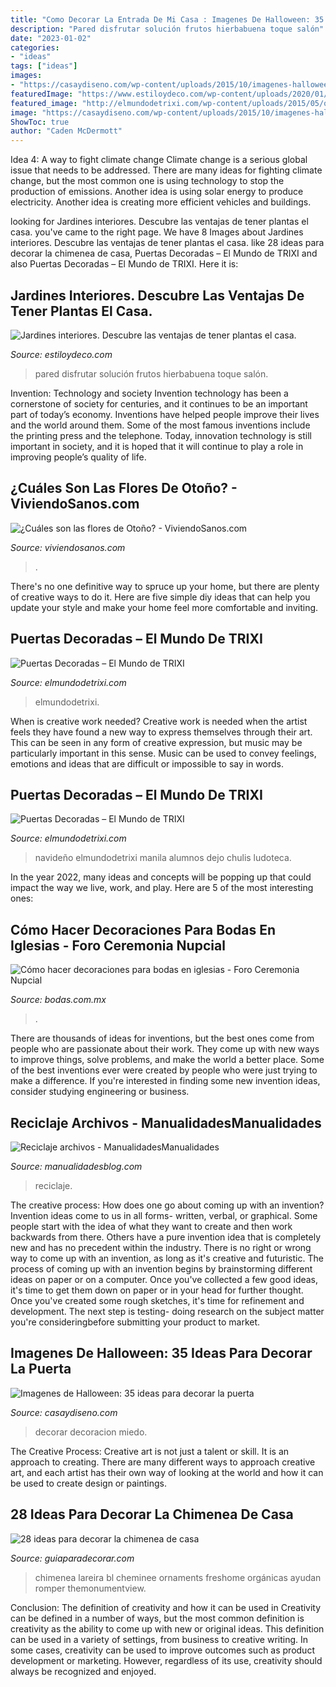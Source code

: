 ```yaml
---
title: "Como Decorar La Entrada De Mi Casa : Imagenes De Halloween: 35 Ideas Para Decorar La Puerta"
description: "Pared disfrutar solución frutos hierbabuena toque salón"
date: "2023-01-02"
categories:
- "ideas"
tags: ["ideas"]
images:
- "https://casaydiseno.com/wp-content/uploads/2015/10/imagenes-halloween-decoracion-puerta-miedo-calaveras-atractivo.jpg"
featuredImage: "https://www.estiloydeco.com/wp-content/uploads/2020/01/jardines-interiores-6.jpg"
featured_image: "http://elmundodetrixi.com/wp-content/uploads/2015/05/olaf.jpg"
image: "https://casaydiseno.com/wp-content/uploads/2015/10/imagenes-halloween-decoracion-puerta-miedo-calaveras-atractivo.jpg"
ShowToc: true
author: "Caden McDermott"
---
```



Idea 4: A way to fight climate change
Climate change is a serious global issue that needs to be addressed. There are many ideas for fighting climate change, but the most common one is using technology to stop the production of emissions. Another idea is using solar energy to produce electricity. Another idea is creating more efficient vehicles and buildings.

	

		
looking for Jardines interiores. Descubre las ventajas de tener plantas el casa. you've came to the right page. We have 8 Images about Jardines interiores. Descubre las ventajas de tener plantas el casa. like 28 ideas para decorar la chimenea de casa, Puertas Decoradas – El Mundo de TRIXI and also Puertas Decoradas – El Mundo de TRIXI. Here it is:
		
    
## Jardines Interiores. Descubre Las Ventajas De Tener Plantas El Casa.

<img loading=lazy src="https://www.estiloydeco.com/wp-content/uploads/2020/01/jardines-interiores-6.jpg" onerror="this.onerror=null;this.src='https://tse2.mm.bing.net/th?id=OIP.lfEOEYnyrjwogOu_bf1QZgHaKJ&amp;pid=15.1';" alt="Jardines interiores. Descubre las ventajas de tener plantas el casa.">

_Source: estiloydeco.com_

>pared disfrutar solución frutos hierbabuena toque salón. 

	

Invention: Technology and society
Invention technology has been a cornerstone of society for centuries, and it continues to be an important part of today’s economy. Inventions have helped people improve their lives and the world around them. Some of the most famous inventions include the printing press and the telephone. Today, innovation technology is still important in society, and it is hoped that it will continue to play a role in improving people’s quality of life.

    
## ¿Cuáles Son Las Flores De Otoño? - ViviendoSanos.com

<img loading=lazy src="https://viviendosanos.com/wp-content/uploads/2016/03/cuales-son-las-flores-de-otono-dalia.jpg" onerror="this.onerror=null;this.src='https://tse1.mm.bing.net/th?id=OIP.B6y588jmvV7LCQMmf5dCXQHaE7&amp;pid=15.1';" alt="¿Cuáles son las flores de Otoño? - ViviendoSanos.com">

_Source: viviendosanos.com_

>. 

	

There's no one definitive way to spruce up your home, but there are plenty of creative ways to do it. Here are five simple diy ideas that can help you update your style and make your home feel more comfortable and inviting.

    
## Puertas Decoradas – El Mundo De TRIXI

<img loading=lazy src="http://elmundodetrixi.com/wp-content/uploads/2015/05/IMG_20150423_142245.jpg" onerror="this.onerror=null;this.src='https://tse2.mm.bing.net/th?id=OIP.ucntRbYgLtXaMi7kiftcFwHaM-&amp;pid=15.1';" alt="Puertas Decoradas – El Mundo de TRIXI">

_Source: elmundodetrixi.com_

>elmundodetrixi. 

	

When is creative work needed?
Creative work is needed when the artist feels they have found a new way to express themselves through their art. This can be seen in any form of creative expression, but music may be particularly important in this sense. Music can be used to convey feelings, emotions and ideas that are difficult or impossible to say in words.

    
## Puertas Decoradas – El Mundo De TRIXI

<img loading=lazy src="http://elmundodetrixi.com/wp-content/uploads/2015/05/olaf.jpg" onerror="this.onerror=null;this.src='https://tse1.mm.bing.net/th?id=OIP.MTK73nY5CvqUK_qlrcW28QHaNK&amp;pid=15.1';" alt="Puertas Decoradas – El Mundo de TRIXI">

_Source: elmundodetrixi.com_

>navideño elmundodetrixi manila alumnos dejo chulis ludoteca. 

	

In the year 2022, many ideas and concepts will be popping up that could impact the way we live, work, and play. Here are 5 of the most interesting ones:

    
## Cómo Hacer Decoraciones Para Bodas En Iglesias - Foro Ceremonia Nupcial

<img loading=lazy src="https://cdn0.bodas.com.mx/usr/4/7/6/9/cfb_192582.jpg" onerror="this.onerror=null;this.src='https://tse2.mm.bing.net/th?id=OIP.Bqsc_vtozvQqgguSM5YAGwAAAA&amp;pid=15.1';" alt="Cómo hacer decoraciones para bodas en iglesias - Foro Ceremonia Nupcial">

_Source: bodas.com.mx_

>. 

	

There are thousands of ideas for inventions, but the best ones come from people who are passionate about their work. They come up with new ways to improve things, solve problems, and make the world a better place. Some of the best inventions ever were created by people who were just trying to make a difference. If you're interested in finding some new invention ideas, consider studying engineering or business.

    
## Reciclaje Archivos - ManualidadesManualidades

<img loading=lazy src="https://www.manualidadesblog.com/wp-content/uploads/2020/03/alternativas-a-las-macetas-clasicas-6.jpg" onerror="this.onerror=null;this.src='https://tse1.mm.bing.net/th?id=OIP.k4BYOA2UQNM34kz9zeZH8QHaGz&amp;pid=15.1';" alt="Reciclaje archivos - ManualidadesManualidades">

_Source: manualidadesblog.com_

>reciclaje. 

	

The creative process: How does one go about coming up with an invention?
Invention ideas come to us in all forms- written, verbal, or graphical. Some people start with the idea of what they want to create and then work backwards from there. Others have a pure invention idea that is completely new and has no precedent within the industry. There is no right or wrong way to come up with an invention, as long as it's creative and futuristic. The process of coming up with an invention begins by brainstorming different ideas on paper or on a computer. Once you've collected a few good ideas, it's time to get them down on paper or in your head for further thought. Once you've created some rough sketches, it's time for refinement and development. The next step is testing- doing research on the subject matter you're consideringbefore submitting your product to market.

    
## Imagenes De Halloween: 35 Ideas Para Decorar La Puerta

<img loading=lazy src="https://casaydiseno.com/wp-content/uploads/2015/10/imagenes-halloween-decoracion-puerta-miedo-calaveras-atractivo.jpg" onerror="this.onerror=null;this.src='https://tse4.mm.bing.net/th?id=OIP.ZtT80yFe3P2UYd1kQ1QtCwHaNK&amp;pid=15.1';" alt="Imagenes de Halloween: 35 ideas para decorar la puerta">

_Source: casaydiseno.com_

>decorar decoracion miedo. 

	

The Creative Process:
Creative art is not just a talent or skill. It is an approach to creating. There are many different ways to approach creative art, and each artist has their own way of looking at the world and how it can be used to create design or paintings.

    
## 28 Ideas Para Decorar La Chimenea De Casa

<img loading=lazy src="http://www.guiaparadecorar.com/wp-content/uploads/2016/12/28-ideas-para-decorar-la-chimenea-02-e1481625607342.png" onerror="this.onerror=null;this.src='https://tse4.mm.bing.net/th?id=OIP.Je3NKbk1NJZe8JpKUT8QwAHaLJ&amp;pid=15.1';" alt="28 ideas para decorar la chimenea de casa">

_Source: guiaparadecorar.com_

>chimenea lareira bl cheminee ornaments freshome orgánicas ayudan romper themonumentview. 

	

Conclusion: The definition of creativity and how it can be used in
Creativity can be defined in a number of ways, but the most common definition is creativity as the ability to come up with new or original ideas. This definition can be used in a variety of settings, from business to creative writing. In some cases, creativity can be used to improve outcomes such as product development or marketing. However, regardless of its use, creativity should always be recognized and enjoyed.

